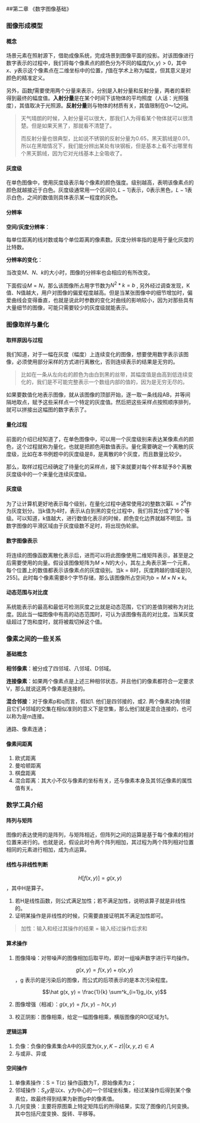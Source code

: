 ##第二章 《数字图像基础》

### 图像形成模型

#### 概念

场景元素在照射源下，借助成像系统，完成场景到图像平面的投影。对该图像进行数字表示的过程中，我们将每个像素点的颜色分为不同的幅度$f(x, y) > 0$，其中$x、y$表示这个像素点在二维坐标中的位置，$f$值在学术上称为幅度，但其意义是对颜色的精准定义。

另外，函数$f$需要使用两个分量来表示，分别是入射分量和反射分量，两者的乘积得到最终的幅度值。**入射分量**是在某个时间下该物体的平均照度（人话：光照强度），其值取决于光照源。**反射分量**则与物体的材质有关，其值限制在0～1之间。

> 天气晴朗的时候，入射分量可以很大，那我们人为得看某个物体就可以很清楚。但是如果天黑了，那就看不清楚了。
>
> 而反射分量也很典型，比如说不锈钢的反射分量为0.65，黑天鹅绒是0.01，所以在黑暗情况下，我们能分辨出某处有块钢板，但是基本上看不出哪里有个黑天鹅绒，因为它对光线基本上全吸收了。 



#### 灰度级

在单色图像中，使用灰度级表示每个像素的颜色强度。级别越高，表明该像素点的颜色就越接近于白色。灰度级通常用一个区间$[0, L-1]$表示，0表示黑色，$L-1$表示白色，之间的数值则具体表示某一程度的灰色。

#### 分辨率

**空间/灰度分辨率**：

每单位距离的线对数或每个单位距离的像素数。灰度分辨率指的是用于量化灰度的比特数。

**分辨率的变化**：

当改变$M、N、k$的大小时，图像的分辨率也会相应的有所改变。

下面假设$M = N$，那么该图像所占用字节数为$N^2*k = b$ , 另外经过调查发现，K值、N值越大，用户对图像的偏爱程度越高。但是当某张图像中的细节增加时，偏爱曲线会变得垂直，也就是说此时参数的变化对曲线的影响较小，因为对那些具有大量细节的图像，可能只需要较少的灰度级就能表示。



### 图像取样与量化

#### 取样原因与过程

我们知道，对于一幅在灰度（幅度）上连续变化的图像，想要使用数字表示该图像，必须使用部分采样的方式进行离散化，否则连续表示的结果是无穷的。

> 比如在一条从左向右的颜色为由白到黑的丝带，其幅度值是由高到低连续变化的，我们是不可能完整表示一个数组内部的值的，因为是无穷无尽的。

如果要数值化地表示图像，就从该图像的顶部开始，逐一取一条线段AB，并等间隔地取点，赋予这些采样点一个特定的灰度值。然后把这些采样点按照顺序排列，就可以拼接出这幅图的数字表示了。



#### 量化过程

前面的介绍已经知道了，在单色图像中，可以用一个灰度级别来表达某像素点的颜色，这个过程就称为量化，也就是把颜色用数值表示。量化需要确定一个离散的灰度级，比如在本书例题中的灰度级是8，是离散的8个灰度，而且数量比较少。

那么，取样过程已经确定了待量化的采样点，接下来就要对每个样本赋予8个离散灰度级中的一个来量化连续灰度级。



#### 灰度级

为了让计算机更好地表示每个级别，在量化过程中通常使用2的整数次幂$L = 2^k$作为灰度划分。当k值为4时，表示从白到黑的变化过程中，我们将其分成了16个等级。可以知道，k值越大，进行数值化表示的时候，颜色变化边界就越不明显。当数字图像的平滑区域由于灰度级数不足时，将出现伪轮廓。



#### 数字图像表示

将连续的图像函数离散化表示后，进而可以将此图像使用二维矩阵表示，甚至是之后需要使用的向量。假设该图像矩阵为$M \times N$的大小，其左上角表示第一个元素，每个位置上的数值都表示该像素点的灰度级别。当k = 8时，灰度跨越的值域是$[0, 255]$。此时每个像素需要8个字节存储，那么该图像所占空间为$b = M \times N \times k$。



#### 动态范围与对比度

系统能表示的最高和最低可检测灰度之比就是动态范围，它们的差值则被称为对比度。因此当一幅图像中有高的动态范围时，可认为该图像有高的对比度。当某灰度级超过了饱和度时，就将被裁切掉这个值。



### 像素之间的一些关系

#### 基础概念

**相邻像素**：被分成了四邻域、八邻域、D邻域。

**连接像素**：如果两个像素点是上述三种相邻状态，并且他们的像素都符合一定要求V，那么就说这两个像素是连接的。

**混合邻接**：对于像素p和q而言，假如1. 他们是四邻接的，或2. 两个像素对角邻接且它们4邻域的交集在相似准则的意义下是空集，那么他们就是混合连接的，也可以称为是m连接。

通路、像素连通；



#### 像素间距离

1. 欧式距离
2. 曼哈顿距离
3. 棋盘距离
4. 混合距离：其大小不仅与像素的坐标有关，还与像素本身及其邻近像素的属性值有关。



### 数学工具介绍

#### 阵列与矩阵

图像的表达使用的是阵列，与矩阵相近，但阵列之间的运算是基于每个像素的相对位置来进行的。也就是说，假设此时令两个阵列相加，其过程为两个阵列相对位置相同的元素进行相加，成为点运算。

#### 线性与非线性判断

$$H[f(x, y)] = g(x, y)$$，其中H是算子。

1. 若H是线性函数，则公式满足加性；若不满足加性，说明该算子就是非线性的。
2. 证明某操作是非线性的时候，只需要直接证明其不满足加性即可。

> 加性：输入和经过其操作的结果 = 输入经过操作后求和

#### 算术操作

1. 图像降噪：对带噪声的图像相加后取平均，即对一组噪声数字进行平均操作。

    $$g(x, y) = f(x, y) + \eta(x, y)$$，g 表示的是污染后的图像，而公式的后项表示的是本次污染程度。

    $$\hat g(x, y) = \frac{1}{k} \sum^k_{i=1}g_i(x, y)$$

2.  图像增强（相减）：$g(x, y) = f(x, y) - h(x, y)$
3.  校正阴影：图像相乘，给定一幅图像相乘，横版图像的ROI区域为1。

#### 逻辑运算

1. 负像：负像的像素集合A中的灰度为${(x, y, K - z) | (x, y, z) \in A}$
2. 与或非、异或

#### 空间操作

1. 单像素操作：S = T(z) 操作函数为T，原始像素为z；
2. 邻域操作：$S_xy$是以x、y为中心的一个邻域坐标集，经过某操作后得到某个像素位，故最终得到结果为新图g中的像素值。
3. 几何变换：主要将原图乘上特定矩阵后的所得结果，实现了图像的几何变换。其中包括尺度变换、旋转、平移等。